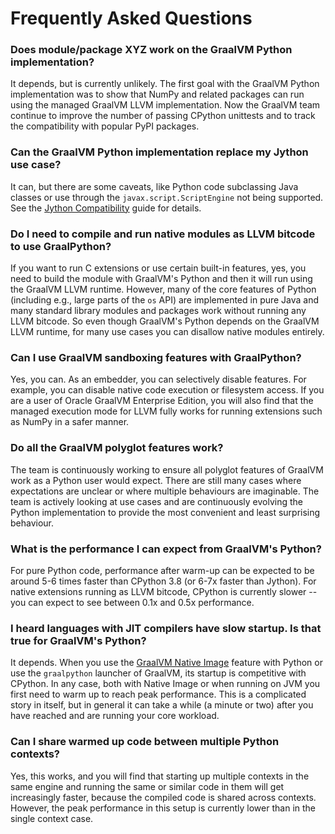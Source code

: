 # Frequently Asked Questions

### Does module/package XYZ work on the GraalVM Python implementation?

It depends, but is currently unlikely. The first goal with the GraalVM Python implementation was to
show that NumPy and related packages can run using the managed GraalVM LLVM
implementation. Now the GraalVM team continue to improve the
number of passing CPython unittests and to track the compatibility with popular PyPI packages.

### Can the GraalVM Python implementation replace my Jython use case?

It can, but there are some caveats, like Python code subclassing Java
classes or use through the `javax.script.ScriptEngine` not being
supported. See the [Jython Compatibility](Jython.md) guide for details.

### Do I need to compile and run native modules as LLVM bitcode to use GraalPython?

If you want to run C extensions or use certain built-in features, yes, you need
to build the module with GraalVM's Python and then it will run using the GraalVM
LLVM runtime. However, many of the core features of Python (including e.g.,
large parts of the `os` API) are implemented in pure Java and many standard
library modules and packages work without running any LLVM bitcode. So even
though GraalVM's Python depends on the GraalVM LLVM runtime, for many use cases
you can disallow native modules entirely.

### Can I use GraalVM sandboxing features with GraalPython?

Yes, you can. As an embedder, you can selectively disable features. For example, you
can disable native code execution or filesystem access. If you are a user of
Oracle GraalVM Enterprise Edition, you will also find that the managed execution mode
for LLVM fully works for running extensions such as NumPy in a safer manner.

### Do all the GraalVM polyglot features work?

The team is continuously working to ensure all polyglot features of GraalVM work as a
Python user would expect. There are still many cases where expectations are
unclear or where multiple behaviours are imaginable. The team is actively looking at
use cases and are continuously evolving the Python implementation to provide the most
convenient and least surprising behaviour.

### What is the performance I can expect from GraalVM's Python?

For pure Python code, performance after warm-up can be expected to be around 5-6
times faster than CPython 3.8 (or 6-7x faster than Jython). For native
extensions running as LLVM bitcode, CPython is currently slower -- you
can expect to see between 0.1x and 0.5x performance.

### I heard languages with JIT compilers have slow startup. Is that true for GraalVM's Python?

It depends. When you use the [GraalVM Native Image](https://www.graalvm.org/docs/reference-manual/graalvm-native-image/) feature with Python or
use the `graalpython` launcher of GraalVM, its startup is competitive with
CPython. In any case, both with Native Image or when running on JVM you first
need to warm up to reach peak performance. This is a complicated story in
itself, but in general it can take a while (a minute or two) after you have
reached and are running your core workload.

### Can I share warmed up code between multiple Python contexts?

Yes, this works, and you will find that starting up multiple contexts in the
same engine and running the same or similar code in them will get increasingly
faster, because the compiled code is shared across contexts. However, the peak
performance in this setup is currently lower than in the single context case.
